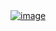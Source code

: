 <html><body><a href="http://xtoinf.files.wordpress.com/2015/05/wpid-wp-1432099062148.jpeg"><img title="wp-1432099062148" class="aligncenter size-full" alt="image" src="http://xtoinf.files.wordpress.com/2015/05/wpid-wp-1432099062148.jpeg"></a></body></html>